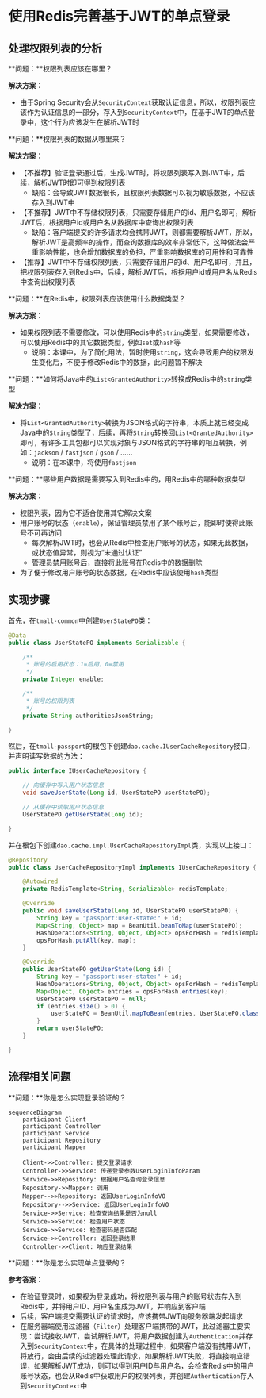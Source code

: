 # 使用Redis完善基于JWT的单点登录

## 处理权限列表的分析

**问题：**权限列表应该在哪里？

**解决方案：**

- 由于Spring Security会从`SecurityContext`获取认证信息，所以，权限列表应该作为认证信息的一部分，存入到`SecurityContext`中，在基于JWT的单点登录中，这个行为应该发生在解析JWT时

**问题：**权限列表的数据从哪里来？

**解决方案：**

- 【不推荐】验证登录通过后，生成JWT时，将权限列表写入到JWT中，后续，解析JWT时即可得到权限列表
  - 缺陷：会导致JWT数据很长，且权限列表数据可以视为敏感数据，不应该存入到JWT中
- 【不推荐】JWT中不存储权限列表，只需要存储用户的id、用户名即可，解析JWT后，根据用户id或用户名从数据库中查询出权限列表
  - 缺陷：客户端提交的许多请求均会携带JWT，则都需要解析JWT，所以，解析JWT是高频率的操作，而查询数据库的效率非常低下，这种做法会严重影响性能，也会增加数据库的负担，严重影响数据库的可用性和可靠性
- 【推荐】JWT中不存储权限列表，只需要存储用户的id、用户名即可，并且，把权限列表存入到Redis中，后续，解析JWT后，根据用户id或用户名从Redis中查询出权限列表

**问题：**在Redis中，权限列表应该使用什么数据类型？

**解决方案：**

- 如果权限列表不需要修改，可以使用Redis中的`string`类型，如果需要修改，可以使用Redis中的其它数据类型，例如`set`或`hash`等
  - 说明：本课中，为了简化用法，暂时使用`string`，这会导致用户的权限发生变化后，不便于修改Redis中的数据，此问题暂不解决

**问题：**如何将Java中的`List<GrantedAuthority>`转换成Redis中的`string`类型

**解决方案：**

- 将`List<GrantedAuthority>`转换为JSON格式的字符串，本质上就已经变成Java中的`String`类型了，后续，再将`String`转换回`List<GrantedAuthority>`即可，有许多工具包都可以实现对象与JSON格式的字符串的相互转换，例如：`jackson` / `fastjson` / `gson` / ……
  - 说明：在本课中，将使用`fastjson`

**问题：**哪些用户数据是需要写入到Redis中的，用Redis中的哪种数据类型

**解决方案：**

- 权限列表，因为它不适合使用其它解决文案
- 用户账号的状态（`enable`），保证管理员禁用了某个账号后，能即时使得此账号不可再访问
  - 每次解析JWT时，也会从Redis中检查用户账号的状态，如果无此数据，或状态值异常，则视为“未通过认证”
  - 管理员禁用账号后，直接将此账号在Redis中的数据删除
- 为了便于修改用户账号的状态数据，在Redis中应该使用`hash`类型

## 实现步骤

首先，在`tmall-common`中创建`UserStatePO`类：

```java
@Data
public class UserStatePO implements Serializable {

    /**
     * 账号的启用状态：1=启用，0=禁用
     */
    private Integer enable;

    /**
     * 账号的权限列表
     */
    private String authoritiesJsonString;

}
```

然后，在`tmall-passport`的根包下创建`dao.cache.IUserCacheRepository`接口，并声明读写数据的方法：

```java
public interface IUserCacheRepository {

    // 向缓存中写入用户状态信息
    void saveUserState(Long id, UserStatePO userStatePO);

    // 从缓存中读取用户状态信息
    UserStatePO getUserState(Long id);

}
```

并在根包下创建`dao.cache.impl.UserCacheRepositoryImpl`类，实现以上接口：

```java
@Repository
public class UserCacheRepositoryImpl implements IUserCacheRepository {

    @Autowired
    private RedisTemplate<String, Serializable> redisTemplate;

    @Override
    public void saveUserState(Long id, UserStatePO userStatePO) {
        String key = "passport:user-state:" + id;
        Map<String, Object> map = BeanUtil.beanToMap(userStatePO);
        HashOperations<String, Object, Object> opsForHash = redisTemplate.opsForHash();
        opsForHash.putAll(key, map);
    }

    @Override
    public UserStatePO getUserState(Long id) {
        String key = "passport:user-state:" + id;
        HashOperations<String, Object, Object> opsForHash = redisTemplate.opsForHash();
        Map<Object, Object> entries = opsForHash.entries(key);
        UserStatePO userStatePO = null;
        if (entries.size() > 0) {
            userStatePO = BeanUtil.mapToBean(entries, UserStatePO.class, true, null);
        }
        return userStatePO;
    }

}
```









## 流程相关问题

**问题：**你是怎么实现登录验证的？

```mermaid
sequenceDiagram
    participant Client
    participant Controller
    participant Service
    participant Repository
    participant Mapper

    Client->>Controller: 提交登录请求
    Controller->>Service: 传递登录参数UserLoginInfoParam
    Service->>Repository: 根据用户名查询登录信息
    Repository->>Mapper: 调用
    Mapper-->>Repository: 返回UserLoginInfoVO
    Repository-->>Service: 返回UserLoginInfoVO
    Service->>Service: 检查查询结果是否为null
    Service->>Service: 检查用户状态
    Service->>Service: 检查密码是否匹配
    Service->>Controller: 返回登录结果
    Controller->>Client: 响应登录结果

```

**问题：**你是怎么实现单点登录的？

**参考答案：**

- 在验证登录时，如果视为登录成功，将权限列表与用户的账号状态存入到Redis中，并将用户ID、用户名生成为JWT，并响应到客户端
- 后续，客户端提交需要认证的请求时，应该携带JWT向服务器端发起请求
- 在服务器端使用过滤器（`Filter`）处理客户端携带的JWT，此过滤器主要实现：尝试接收JWT，尝试解析JWT，将用户数据创建为`Authentication`并存入到`SecurityContext`中，在具体的处理过程中，如果客户端没有携带JWT，将放行，会由后续的过滤器处理此请求，如果解析JWT失败，将直接响应错误，如果解析JWT成功，则可以得到用户ID与用户名，会检查Redis中的用户账号状态，也会从Redis中获取用户的权限列表，并创建`Authentication`存入到`SecurityContext`中









